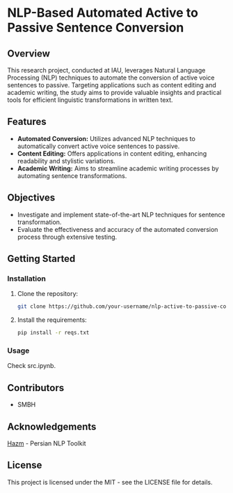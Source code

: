 # NLP-Based Automated Active to Passive Sentence Conversion

## Overview

This research project, conducted at IAU, leverages Natural Language Processing (NLP) techniques to automate the conversion of active voice sentences to passive. Targeting applications such as content editing and academic writing, the study aims to provide valuable insights and practical tools for efficient linguistic transformations in written text.

## Features

- **Automated Conversion:** Utilizes advanced NLP techniques to automatically convert active voice sentences to passive.
- **Content Editing:** Offers applications in content editing, enhancing readability and stylistic variations.
- **Academic Writing:** Aims to streamline academic writing processes by automating sentence transformations.

## Objectives

- Investigate and implement state-of-the-art NLP techniques for sentence transformation.
- Evaluate the effectiveness and accuracy of the automated conversion process through extensive testing.

## Getting Started

### Installation

1. Clone the repository:

   ```bash
   git clone https://github.com/your-username/nlp-active-to-passive-conversion.git
   ```

2. Install the requirements:
   ```bash
   pip install -r reqs.txt
   ```
### Usage

Check src.ipynb.

## Contributors

- SMBH

## Acknowledgements

[Hazm](https://github.com/roshan-research/hazm) - Persian NLP Toolkit

## License

This project is licensed under the MIT - see the LICENSE file for details.
